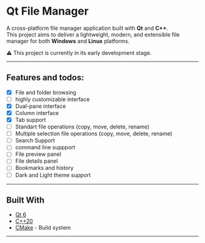 # Qt File Manager

A cross-platform file manager application built with **Qt** and **C++**.  
This project aims to deliver a lightweight, modern, and extensible file manager for both **Windows** and **Linux** platforms.

⚠️ This project is currently in its early development stage.

---

## Features and todos:

- [x] File and folder browsing
- [ ] highly customizable interface
- [x] Dual-pane interface
- [x] Column interface
- [x] Tab support
- [ ] Standart file operations (copy, move, delete, rename)
- [ ] Multiple selection file operations (copy, move, delete, rename)
- [ ] Search Support
- [ ] command line suppport
- [ ] File preview panel
- [ ] File details panel
- [ ] Bookmarks and history
- [ ] Dark and Light theme support
---

## Built With

- [Qt 6](https://www.qt.io/)
- [C++20](https://en.cppreference.com/)
- [CMake](https://cmake.org/) - Build system

---
